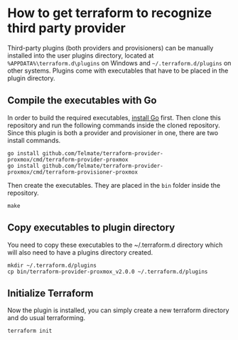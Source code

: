 # How to get terraform to recognize third party provider

Third-party plugins (both providers and provisioners) can be manually installed into the user plugins directory, 
located at `%APPDATA%\terraform.d\plugins` on Windows and `~/.terraform.d/plugins` on other systems. Plugins come
with executables that have to be placed in the plugin directory.

## Compile the executables with Go

In order to build the required executables, [install Go](https://golang.org/doc/install) first. Then clone this
repository and run the following commands inside the cloned repository. Since this plugin is both a provider and 
provisioner in one, there are two install commands.

```
go install github.com/Telmate/terraform-provider-proxmox/cmd/terraform-provider-proxmox
go install github.com/Telmate/terraform-provider-proxmox/cmd/terraform-provisioner-proxmox
```

Then create the executables. They are placed in the `bin` folder inside the repository.

```
make
```

## Copy executables to plugin directory

You need to copy these executables to the ~/.terraform.d directory which will also need to have a plugins directory 
created.

```shell
mkdir ~/.terraform.d/plugins
cp bin/terraform-provider-proxmox_v2.0.0 ~/.terraform.d/plugins
```

## Initialize Terraform

Now the plugin is installed, you can simply create a new terraform directory and do usual terraforming.

```
terraform init
```
